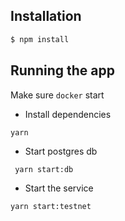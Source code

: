 ## Installation

```bash
$ npm install
```

## Running the app

Make sure `docker` start

- Install dependencies

```
yarn
```

- Start postgres db

```
 yarn start:db
```

- Start the service

```
yarn start:testnet
```
